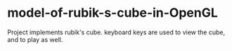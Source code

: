 # model-of-rubik-s-cube-in-OpenGL
Project implements rubik's cube. keyboard keys are used to view the cube, and to play as well.
